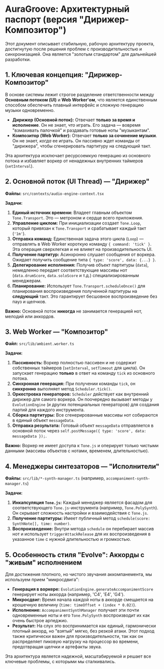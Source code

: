 # AuraGroove: Архитектурный паспорт (версия "Дирижер-Композитор")

Этот документ описывает стабильную, рабочую архитектуру проекта, достигнутую после решения проблем с производительностью и синхронизацией. Она является "золотым стандартом" для дальнейшей разработки.

## 1. Ключевая концепция: "Дирижер-Композитор"

В основе системы лежит строгое разделение ответственности между **Основным потоком (UI)** и **Web Worker'ом**, что является единственным способом обеспечить плавный интерфейс и сложную генерацию музыки одновременно.

-   **Дирижер (Основной поток):** Отвечает **только за время и исполнение**. Он не знает, *что* играть. Его задача — вовремя "взмахивать палочкой" и раздавать готовые ноты "музыкантам".
-   **Композитор (Web Worker):** Отвечает **только за сочинение музыки**. Он не знает, *когда* ее играть. Он пассивно ждет команды от "дирижера", чтобы сгенерировать партитуру на следующий такт.

Эта архитектура исключает ресурсоемкую генерацию из основного потока и избавляет воркер от ненадежных внутренних таймеров (`setInterval`).

## 2. Основной поток (UI Thread) — "Дирижер"

**Файлы:** `src/contexts/audio-engine-context.tsx`

**Задачи:**

1.  **Единый источник времени:** Владеет главным объектом `Tone.Transport`. Это — метроном и сердце всего приложения.
2.  **Управление циклом:** При инициализации создает `Tone.Loop`, который привязан к `Tone.Transport` и срабатывает каждый такт (`'1m'`).
3.  **Отправка команд:** Единственная задача этого цикла (`Loop`) — отправлять в Web Worker короткую команду `{ command: 'tick' }`. Эта операция сверхлегкая и не влияет на производительность UI.
4.  **Получение партитур:** Асинхронно слушает сообщения от воркера. Ожидает получить сообщение типа `{ type: 'score', data: {...} }`.
5.  **Делегирование исполнения:** Получив объект партитуры (`data`), немедленно передает соответствующие массивы нот (`data.drumScore`, `data.soloScore` и т.д.) специализированным менеджерам.
6.  **Планирование:** Использует `Tone.Transport.scheduleOnce()` для планирования воспроизведения полученной партитуры на **следующий** такт. Это гарантирует бесшовное воспроизведение без пауз и щелчков.

**Важно:** Основной поток **никогда** не занимается генерацией нот, мелодий или аккордов.

## 3. Web Worker — "Композитор"

**Файл:** `src/lib/ambient.worker.ts`

**Задачи:**

1.  **Пассивность:** Воркер полностью пассивен и не содержит собственных таймеров (`setInterval`, `setTimeout` для цикла). Он запускает генерацию **только** в ответ на команду `tick` из основного потока.
2.  **Синхронная генерация:** При получении команды `tick`, он **синхронно** выполняет метод `Scheduler.tick()`.
3.  **Оркестровка генераторов:** `Scheduler` действует как внутренний дирижер для самого воркера. Он поочередно вызывает методы у `EvolutionEngine` (и других потенциальных генераторов) для создания партий для каждого инструмента.
4.  **Сборка партитуры:** Все сгенерированные массивы нот собираются в единый объект `messageData`.
5.  **Отправка результата:** Готовый объект `messageData` отправляется в основной поток через `self.postMessage({ type: 'score', data: messageData });`.

**Важно:** Воркер не имеет доступа к `Tone.js` и оперирует только чистыми данными (массивы объектов с нотами, временем, длительностью).

## 4. Менеджеры синтезаторов — "Исполнители"

**Файлы:** `src/lib/*-synth-manager.ts` (например, `accompaniment-synth-manager.ts`)

**Задачи:**

1.  **Инкапсуляция `Tone.js`:** Каждый менеджер является фасадом для соответствующего `Tone.js`-инструмента (например, `Tone.PolySynth`). Он скрывает сложность настройки и взаимодействия с `Tone.js`.
2.  **Получение партитуры:** Имеет публичный метод `schedule(score: SynthNote[], time: number)`.
3.  **Воспроизведение:** Внутри метода `schedule` он перебирает массив нот и использует `triggerAttackRelease` для их воспроизведения в указанное `time` с нужной длительностью и громкостью.

## 5. Особенность стиля "Evolve": Аккорды с "живым" исполнением

Для достижения плотного, но чистого звучания аккомпанемента, мы используем прием "микросдвига":

-   **Генерация в воркере:** `EvolutionEngine.generateAccompanimentScore` генерирует ноты аккорда (например, 'C4', 'E4', 'G4').
-   **Микросдвиг:** Время начала каждой ноты в аккорде смещается на крошечную величину (`time: timeOffset + (index * 0.02)`).
-   **Исполнение:** `AccompanimentSynthManager` получает эти почти одновременные ноты и его `Tone.PolySynth` воспроизводит их как очень быстрое арпеджио.
-   **Результат:** На слух это воспринимается как единый, гармонически плотный аккорд, но "взятый" мягко, без резкой атаки. Этот подход также критически важен для производительности, так как он распределяет пиковую нагрузку на процессор во времени, предотвращая щелчки и артефакты звука.

Эта архитектура является надежной, масштабируемой и решает все ключевые проблемы, с которыми мы сталкивались.